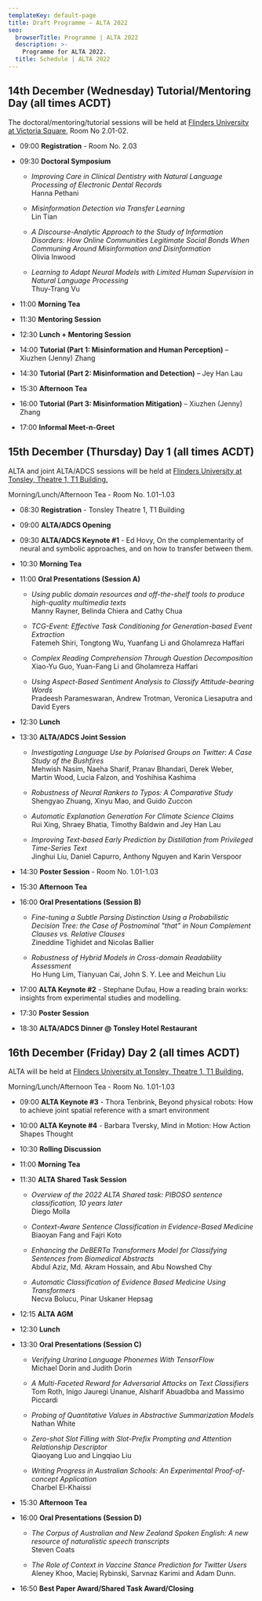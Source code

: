 ```yaml
---
templateKey: default-page
title: Draft Programme – ALTA 2022
seo:
  browserTitle: Programme | ALTA 2022
  description: >-
    Programme for ALTA 2022.
  title: Schedule | ALTA 2022
---
```



## 14th December (Wednesday) Tutorial/Mentoring Day (all times ACDT) 

The doctoral/mentoring/tutorial sessions will be held at [Flinders University at Victoria Square](https://www.flinders.edu.au/content/dam/documents/campus/maps/tonsley-maps.pdf), Room No 2.01-02.

* 09:00 **Registration**  - Room No. 2.03

* 09:30 **Doctoral Symposium**

  * <span class="badge badge-doctoral"></span> _Improving Care in Clinical Dentistry with Natural Language Processing of Electronic Dental Records_     
    Hanna Pethani

  * <span class="badge badge-doctoral"></span> _Misinformation Detection via Transfer Learning_     
    Lin Tian
  
  * <span class="badge badge-doctoral"></span> _A Discourse-Analytic Approach to the Study of Information Disorders: How Online Communities Legitimate Social Bonds When Communing Around Misinformation and Disinformation_     
    Olivia Inwood
  
  * <span class="badge badge-doctoral"></span> _Learning to Adapt Neural Models with Limited Human Supervision in Natural Language Processing_     
    Thuy-Trang Vu

* 11:00 **Morning Tea**

* 11:30 **Mentoring Session**

* 12:30 **Lunch + Mentoring Session**

* 14:00 **Tutorial (Part 1: Misinformation and Human Perception)** – Xiuzhen (Jenny) Zhang

* 14:30 **Tutorial (Part 2: Misinformation and Detection)** – Jey Han Lau

* 15:30 **Afternoon Tea**

* 16:00 **Tutorial (Part 3: Misinformation Mitigation)** – Xiuzhen (Jenny) Zhang

* 17:00 **Informal Meet-n-Greet**

## 15th December (Thursday) Day 1 (all times ACDT)

ALTA and joint ALTA/ADCS sessions will be held at [Flinders University at Tonsley, Theatre 1, T1 Building.](https://www.flinders.edu.au/content/dam/documents/campus/maps/tonsley-maps.pdf)

Morning/Lunch/Afternoon Tea - Room No. 1.01-1.03



* 08:30 **Registration** - Tonsley Theatre 1, T1 Building 
* 09:00 **ALTA/ADCS Opening** 

* 09:30 **ALTA/ADCS Keynote #1** - Ed Hovy, On the complementarity of neural and symbolic approaches, and on how to transfer between them.

* 10:30 **Morning Tea** 

* 11:00 **Oral Presentations (Session A)**

  * <span class="badge badge-long"></span> _Using public domain resources and off-the-shelf tools to produce high-quality multimedia texts_     
    Manny Rayner, Belinda Chiera and Cathy Chua

  * <span class="badge badge-long"></span> _TCG-Event: Effective Task Conditioning for Generation-based Event Extraction_     
    Fatemeh Shiri, Tongtong Wu, Yuanfang Li and Gholamreza Haffari
  
  * <span class="badge badge-long"></span> _Complex Reading Comprehension Through Question Decomposition_     
    Xiao-Yu Guo, Yuan-Fang Li and Gholamreza Haffari
  
  * <span class="badge badge-long"></span> _Using Aspect-Based Sentiment Analysis to Classify Attitude-bearing Words_     
    Pradeesh Parameswaran, Andrew Trotman, Veronica Liesaputra and David Eyers

* 12:30 **Lunch**

* 13:30 **ALTA/ADCS Joint Session**

  * <span class="badge badge-adcs"></span> _Investigating Language Use by Polarised Groups on Twitter: A Case Study of the Bushfires_     
    Mehwish Nasim, Naeha Sharif, Pranav Bhandari, Derek Weber, Martin Wood, Lucia Falzon, and Yoshihisa Kashima

  * <span class="badge badge-adcs"></span> _Robustness of Neural Rankers to Typos: A Comparative Study_     
    Shengyao Zhuang, Xinyu Mao, and Guido Zuccon
  
  * <span class="badge badge-short"></span> _Automatic Explanation Generation For Climate Science Claims_     
    Rui Xing, Shraey Bhatia, Timothy Baldwin and Jey Han Lau
  
  * <span class="badge badge-long"></span> _Improving Text-based Early Prediction by Distillation from Privileged Time-Series Text_     
    Jinghui Liu, Daniel Capurro, Anthony Nguyen and Karin Verspoor

* 14:30 **Poster Session** - Room No. 1.01-1.03

* 15:30 **Afternoon Tea**

* 16:00 **Oral Presentations (Session B)**

  * <span class="badge badge-long"></span> _Fine-tuning a Subtle Parsing Distinction Using a Probabilistic Decision Tree: the Case of Postnominal "that" in Noun Complement Clauses vs. Relative Clauses_     
    Zineddine Tighidet and Nicolas Ballier
  
  * <span class="badge badge-short"></span> _Robustness of Hybrid Models in Cross-domain Readability Assessment_     
    Ho Hung Lim, Tianyuan Cai, John S. Y. Lee and Meichun Liu

* 17:00 **ALTA Keynote #2** - Stephane Dufau, How a reading brain works: insights from experimental studies and modelling.

* 17:30 **Poster Session**

* 18:30 **ALTA/ADCS Dinner @ Tonsley Hotel Restaurant**


## 16th December (Friday) Day 2 (all times ACDT)

ALTA will be held at [Flinders University at Tonsley, Theatre 1, T1 Building.](https://www.flinders.edu.au/content/dam/documents/campus/maps/tonsley-maps.pdf)

Morning/Lunch/Afternoon Tea - Room No. 1.01-1.03


* 09:00 **ALTA Keynote #3** - Thora Tenbrink, Beyond physical robots: How to achieve joint spatial reference with a smart environment

* 10:00 **ALTA Keynote #4** - Barbara Tversky, Mind in Motion: How Action Shapes Thought

* 10:30 **Rolling Discussion**

* 11:00 **Morning Tea**

* 11:30 **ALTA Shared Task Session**

  * <span class="badge badge-sharedTask"></span> _Overview of the 2022 ALTA Shared task: PIBOSO sentence classification, 10 years later_     
    Diego Molla

  * <span class="badge badge-sharedTask"></span> _Context-Aware Sentence Classification in Evidence-Based Medicine_     
    Biaoyan Fang and Fajri Koto
  
  * <span class="badge badge-sharedTask"></span> _Enhancing the DeBERTa Transformers Model for Classifying Sentences from Biomedical Abstracts_     
  Abdul Aziz, Md. Akram Hossain, and Abu Nowshed Chy

  * <span class="badge badge-sharedTask"></span> _Automatic Classification of Evidence Based Medicine Using Transformers_     
  Necva Bolucu, Pinar Uskaner Hepsag


* 12:15 **ALTA AGM**

* 12:30 **Lunch**

* 13:30 **Oral Presentations (Session C)**

  * <span class="badge badge-abstract"></span> _Verifying Urarina Language Phonemes With TensorFlow_     
    Michael Dorin and Judith Dorin

  * <span class="badge badge-abstract"></span> _A Multi-Faceted Reward for Adversarial Attacks on Text Classifiers_     
    Tom Roth, Inigo Jauregi Unanue, Alsharif Abuadbba and Massimo Piccardi
  
  * <span class="badge badge-abstract"></span> _Probing of Quantitative Values in Abstractive Summarization Models_     
  Nathan White

  * <span class="badge badge-abstract"></span> _Zero-shot Slot Filling with Slot-Prefix Prompting and Attention Relationship Descriptor_     
  Qiaoyang Luo and Lingqiao Liu

  * <span class="badge badge-abstract"></span> _Writing Progress in Australian Schools: An Experimental Proof-of-concept Application_     
  Charbel El-Khaissi

* 15:30 **Afternoon Tea**

* 16:00 **Oral Presentations (Session D)**

  * <span class="badge badge-short"></span> _The Corpus of Australian and New Zealand Spoken English: A new resource of naturalistic speech transcripts_     
  Steven Coats

  * <span class="badge badge-short"></span> _The Role of Context in Vaccine Stance Prediction for Twitter Users_     
  Aleney Khoo, Maciej Rybinski, Sarvnaz Karimi and Adam Dunn.


* 16:50 **Best Paper Award/Shared Task Award/Closing**
